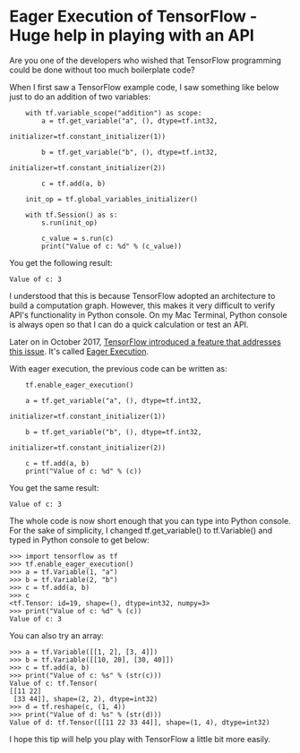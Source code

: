 # Eager Execution of TensorFlow - Huge help in playing with an API

Are you one of the developers who wished that TensorFlow programming could be done without too much boilerplate code?

When I first saw a TensorFlow example code, I saw something like below just to do an addition of two variables:

```
    with tf.variable_scope("addition") as scope:
        a = tf.get_variable("a", (), dtype=tf.int32,
                                         initializer=tf.constant_initializer(1))

        b = tf.get_variable("b", (), dtype=tf.int32,
                                         initializer=tf.constant_initializer(2))

        c = tf.add(a, b)

    init_op = tf.global_variables_initializer()

    with tf.Session() as s:
        s.run(init_op)

        c_value = s.run(c)
        print("Value of c: %d" % (c_value))

```

You get the following result:
```
Value of c: 3
```

I understood that this is because TensorFlow adopted an architecture to build a computation graph.
However, this makes it very difficult to verify API's functionality in Python console.
On my Mac Terminal, Python console is always open so that I can do a quick calculation or test an API.

Later on in October 2017, [TensorFlow introduced a feature that addresses this issue](https://ai.googleblog.com/2017/10/eager-execution-imperative-define-by.html).
It's called [Eager Execution](https://www.tensorflow.org/api_docs/python/tf/enable_eager_execution).

With eager execution, the previous code can be written as:
```
    tf.enable_eager_execution()

    a = tf.get_variable("a", (), dtype=tf.int32,
                                         initializer=tf.constant_initializer(1))

    b = tf.get_variable("b", (), dtype=tf.int32,
                                         initializer=tf.constant_initializer(2))

    c = tf.add(a, b)
    print("Value of c: %d" % (c))
```

You get the same result:
```
Value of c: 3
```

The whole code is now short enough that you can type into Python console.  For the sake of simplicity, I changed tf.get_variable() to tf.Variable() and typed in Python console to get below:

```
>>> import tensorflow as tf
>>> tf.enable_eager_execution()
>>> a = tf.Variable(1, "a")
>>> b = tf.Variable(2, "b")
>>> c = tf.add(a, b)
>>> c
<tf.Tensor: id=19, shape=(), dtype=int32, numpy=3>
>>> print("Value of c: %d" % (c))
Value of c: 3
```

You can also try an array:
```
>>> a = tf.Variable([[1, 2], [3, 4]])
>>> b = tf.Variable([[10, 20], [30, 40]])
>>> c = tf.add(a, b)
>>> print("Value of c: %s" % (str(c)))
Value of c: tf.Tensor(
[[11 22]
 [33 44]], shape=(2, 2), dtype=int32)
>>> d = tf.reshape(c, (1, 4))
>>> print("Value of d: %s" % (str(d)))
Value of d: tf.Tensor([[11 22 33 44]], shape=(1, 4), dtype=int32)
```

I hope this tip will help you play with TensorFlow a little bit more easily.
